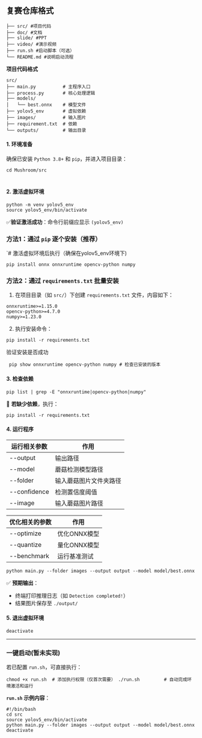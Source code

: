 ## 复赛仓库格式

```
├── src/ #项目代码
├── doc/ #文档
├── slide/ #PPT
├── video/ #演示视频
├── run.sh #启动脚本（可选）
└── README.md #说明启动流程
```

**项目代码格式**

```
src/
├── main.py          # 主程序入口
├── process.py       # 核心处理逻辑
├── models/
│   └── best.onnx    # 模型文件
├── yolov5_env       # 虚拟依赖
├── images/          # 输入图片
├── requirement.txt  # 依赖
└── outputs/         # 输出目录
```

#### **​1. 环境准备​**

确保已安装 `Python 3.8+` 和 `pip`，并进入项目目录：

```
cd Mushroom/src
```
# 
#### ​**​2. 激活虚拟环境​**​

```
python -m venv yolov5_env 
source yolov5_env/bin/activate  
```
✅ ​**​验证激活成功​**​：命令行前缀应显示 `(yolov5_env)`
### 方法1：通过 `pip` 逐个安装（推荐）

`# 激活虚拟环境后执行（确保在yolov5_env环境下) 
```
pip install onnx onnxruntime opencv-python numpy
```
### 方法2：通过 `requirements.txt` 批量安装

1. 在项目目录（如 `src/`）下创建 `requirements.txt` 文件，内容如下：
```
onnxruntime>=1.15.0
opencv-python>=4.7.0
numpy>=1.23.0 
```
   
2. 执行安装命令：
```
pip install -r requirements.txt
```
验证安装是否成功
```
 pip show onnxruntime opencv-python numpy # 检查已安装的版本
```

#### ​**​3. 检查依赖​**​

```
pip list | grep -E "onnxruntime|opencv-python|numpy"
```

🔧 ​**​若缺少依赖​**​，执行：

```
pip install -r requirements.txt
```

#### ​**​4. 运行程序​**

| 运行相关参数       | 作用          |
| ------------ | ----------- |
| --output     | 输出路径        |
| --model      | 蘑菇检测模型路径    |
| --folder     | 输入蘑菇图片文件夹路径 |
| --confidence | 检测置信度阈值     |
| --image      | 输入蘑菇图片路径    |

| 优化相关的参数     | 作用       |
| ----------- | -------- |
| --optimize  | 优化ONNX模型 |
| --quantize  | 量化ONNX模型 |
| --benchmark | 运行基准测试   |


```
python main.py --folder images --output output --model model/best.onnx
```

✅ ​**​预期输出​**​：

- 终端打印推理日志（如 `Detection completed!`）
- 结果图片保存至 `./output/`

#### ​**​5. 退出虚拟环境​**​

```
deactivate
```

---

### ​**​一键启动​**(暂未实现)​

若已配置 `run.sh`，可直接执行：

`chmod +x run.sh  # 添加执行权限（仅首次需要） ./run.sh         # 自动完成环境激活和运行`

​**​`run.sh` 示例内容​**​：

```
#!/bin/bash
cd src 
source yolov5_env/bin/activate
python main.py --folder images --output output --model model/best.onnx 
deactivate
```
